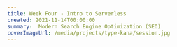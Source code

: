 ```yaml
---
title: Week Four - Intro to Serverless
created: 2021-11-14T00:00:00
summary:  Modern Search Engine Optimization (SEO)
coverImageUrl: /media/projects/type-kana/session.jpg
---
```


<script context="module">
  import { load } from "./_load"
  export { load }
</script>

